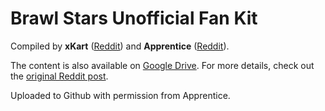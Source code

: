 # Brawl Stars Unofficial Fan Kit

Compiled by **xKart** ([Reddit](https://www.reddit.com/u/xKart)) and **Apprentice** ([Reddit](https://www.reddit.com/user/ApprenticeTheNoob)).

The content is also available on [Google Drive](https://drive.google.com/drive/folders/0B1epFy5r8nhkY3JrM0VsV05mNVk?usp=sharing). For more details, check out the [original Reddit post](https://www.reddit.com/r/Brawlstars/comments/6hter2/unofficial_brawl_stars_fan_kit/).


Uploaded to Github with permission from Apprentice.